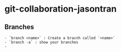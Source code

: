 # git-collaboration-jasontran

## Branches

	- `branch <name>` : Create a bracnh called `<name>`
	- `branch -a` : show your branches
	- 
